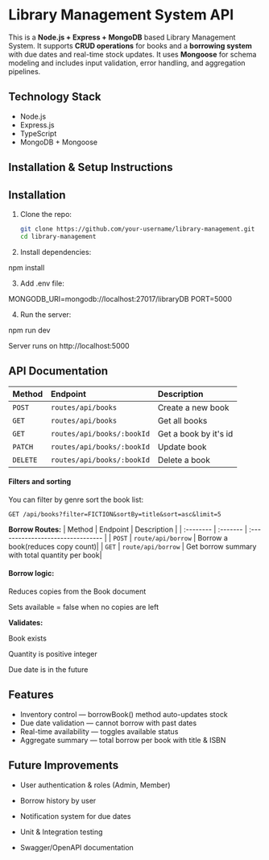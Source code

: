 # Library Management System API

This is a **Node.js + Express + MongoDB** based Library Management System. It supports **CRUD operations** for books and a **borrowing system** with due dates and real-time stock updates. It uses **Mongoose** for schema modeling and includes input validation, error handling, and aggregation pipelines.

## Technology Stack

- Node.js
- Express.js
- TypeScript
- MongoDB + Mongoose

## Installation & Setup Instructions

## Installation

1. Clone the repo:

   ```bash
   git clone https://github.com/your-username/library-management.git
   cd library-management

   ```

2. Install dependencies:

npm install

3. Add .env file:

MONGODB_URI=mongodb://localhost:27017/libraryDB
PORT=5000

4. Run the server:

npm run dev

Server runs on http://localhost:5000

## API Documentation

| Method   | Endpoint                   | Description           |
| :------- | :------------------------- | :-------------------- |
| `POST`   | `routes/api/books`         | Create a new book     |
| `GET`    | `routes/api/books`         | Get all books         |
| `GET`    | `routes/api/books/:bookId` | Get a book by it's id |
| `PATCH`  | `routes/api/books/:bookId` | Update book           |
| `DELETE` | `routes/api/books/:bookId` | Delete a book         |

#### Filters and sorting

You can filter by genre sort the book list:

```http
GET /api/books?filter=FICTION&sortBy=title&sort=asc&limit=5
```

**Borrow Routes:**
| Method | Endpoint | Description |
| :-------- | :------- | :-------------------------------- |
| `POST` | `route/api/borrow` | Borrow a book(reduces copy count)|
| `GET` | `route/api/borrow` | Get borrow summary with total quantity per book|

#### Borrow logic:

Reduces copies from the Book document

Sets available = false when no copies are left

**Validates:**

Book exists

Quantity is positive integer

Due date is in the future

## Features

- Inventory control — borrowBook() method auto-updates stock
- Due date validation — cannot borrow with past dates
- Real-time availability — toggles available status
- Aggregate summary — total borrow per book with title & ISBN

## Future Improvements

- User authentication & roles (Admin, Member)

- Borrow history by user

- Notification system for due dates

- Unit & Integration testing

- Swagger/OpenAPI documentation
